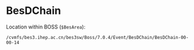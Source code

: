# BesDChain

Location within BOSS (`$BesArea`):

```text
/cvmfs/bes3.ihep.ac.cn/bes3sw/Boss/7.0.4/Event/BesDChain/BesDChain-00-00-14
```
